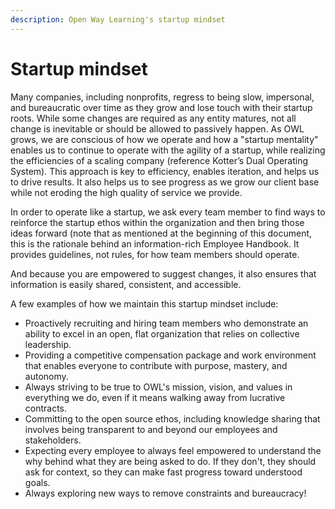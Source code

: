 ```yaml
---
description: Open Way Learning's startup mindset
---
```


# Startup mindset
Many companies, including nonprofits, regress to being slow, impersonal, and bureaucratic over time as they grow and lose touch with their startup roots. While some changes are required as any entity matures, not all change is inevitable or should be allowed to passively happen. As OWL grows, we are conscious of how we operate and how a "startup mentality" enables us to continue to operate with the agility of a startup, while realizing the efficiencies of a scaling company (reference Kotter’s Dual Operating System). This approach is key to efficiency, enables iteration, and helps us to drive results. It also helps us to see progress as we grow our client base while not eroding the high quality of service we provide.

In order to operate like a startup, we ask every team member to find ways to reinforce the startup ethos within the organization and then bring those ideas forward (note that as mentioned at the beginning of this document, this is the rationale behind an information-rich Employee Handbook. It provides guidelines, not rules, for how team members should operate.

And because you are empowered to suggest changes, it also ensures that information is easily shared, consistent, and accessible. 

A few examples of how we maintain this startup mindset include:

* Proactively recruiting and hiring team members who demonstrate an ability to excel in an open, flat organization that relies on collective leadership. 
* Providing a competitive compensation package and work environment that enables everyone to contribute with purpose, mastery, and autonomy.
* Always striving to be true to OWL's mission, vision, and values in everything we do, even if it means walking away from lucrative contracts.
* Committing to the open source ethos, including knowledge sharing that involves being transparent to and beyond our employees and stakeholders.
* Expecting every employee to always feel empowered to understand the why behind what they are being asked to do. If they don't, they should ask for context, so they can make fast progress toward understood goals.
* Always exploring new ways to remove constraints and bureaucracy! 
